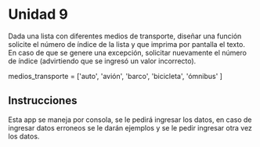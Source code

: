 # Unidad 9
Dada una lista con diferentes medios de transporte, diseñar una
función solicite el número de índice de la lista y que imprima por
pantalla el texto. En caso de que se genere una excepción, solicitar
nuevamente el número de índice (advirtiendo que se ingresó un valor
incorrecto).

medios_transporte = ['auto', 'avión', 'barco', 'bicicleta', 'ómnibus' ]

## Instrucciones
Esta app se maneja por consola, se le pedirá ingresar los datos, en caso 
de ingresar datos erroneos se le darán ejemplos y se le pedir ingresar
otra vez los datos.
